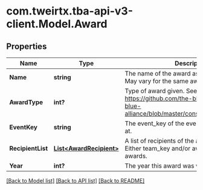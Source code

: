 # com.tweirtx.tba-api-v3-client.Model.Award
## Properties

Name | Type | Description | Notes
------------ | ------------- | ------------- | -------------
**Name** | **string** | The name of the award as provided by FIRST. May vary for the same award type. | 
**AwardType** | **int?** | Type of award given. See https://github.com/the-blue-alliance/the-blue-alliance/blob/master/consts/award_type.py#L6 | 
**EventKey** | **string** | The event_key of the event the award was won at. | 
**RecipientList** | [**List&lt;AwardRecipient&gt;**](AwardRecipient.md) | A list of recipients of the award at the event. Either team_key and/or awardee for individual awards. | 
**Year** | **int?** | The year this award was won. | 

[[Back to Model list]](../README.md#documentation-for-models) [[Back to API list]](../README.md#documentation-for-api-endpoints) [[Back to README]](../README.md)

